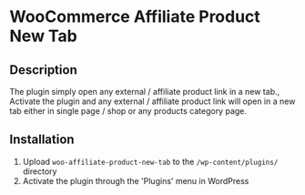 # WooCommerce Affiliate Product New Tab


## Description
The plugin simply open any external / affiliate product link in a new tab.,
Activate the plugin and any external / affiliate product link will open in a new tab either in single page / shop or any products category page.

## Installation

1. Upload `woo-affiliate-product-new-tab` to the `/wp-content/plugins/` directory
2. Activate the plugin through the 'Plugins' menu in WordPress
